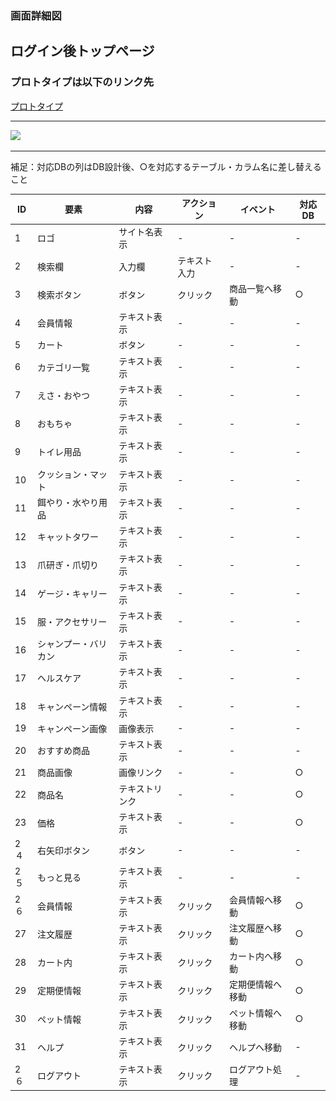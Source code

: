 ### 画面詳細図
## ログイン後トップページ
### プロトタイプは以下のリンク先
[プロトタイプ](https://www.figma.com/file/YYWh5kbu1skb3vIKigipCm/Untitled?node-id=7%3A0)
******

<img src="../img/アカウントサービス.png" width="500">

*****
補足：対応DBの列はDB設計後、○を対応するテーブル・カラム名に差し替えること

| ID | 要素 | 内容 | アクション | イベント | 対応DB |
|----|-----|-----|---------|--------|-------|
|1|ロゴ|サイト名表示|-|-|-|
|2|検索欄|入力欄|テキスト入力|-|-|
|3|検索ボタン|ボタン|クリック|商品一覧へ移動|○|
|4|会員情報|テキスト表示|-|-|-|
|5|カート|ボタン|-|-|-|
|6|カテゴリ一覧|テキスト表示|-|-|-|
|7|えさ・おやつ|テキスト表示|-|-|-|
|8|おもちゃ|テキスト表示|-|-|-|
|9|トイレ用品|テキスト表示|-|-|-|
|10|クッション・マット|テキスト表示|-|-|-|
|11|餌やり・水やり用品|テキスト表示|-|-|-|
|12|キャットタワー|テキスト表示|-|-|-|
|13|爪研ぎ・爪切り|テキスト表示|-|-|-|
|14|ゲージ・キャリー|テキスト表示|-|-|-|
|15|服・アクセサリー|テキスト表示|-|-|-|
|16|シャンプー・バリカン|テキスト表示|-|-|-|
|17|ヘルスケア|テキスト表示|-|-|-|
|18|キャンペーン情報|テキスト表示|-|-|-|
|19|キャンペーン画像|画像表示|-|-|-|
|20|おすすめ商品|テキスト表示|-|-|-|
|21|商品画像|画像リンク|-|-|○|
|22|商品名|テキストリンク|-|-|○|
|23|価格|テキスト表示|-|-|○|
|2４|右矢印ボタン|ボタン|-|-|-|
|2５|もっと見る|テキスト表示|-|-|-|
|2６|会員情報|テキスト表示|クリック|会員情報へ移動|○|
|27|注文履歴|テキスト表示|クリック|注文履歴へ移動|○|
|28|カート内|テキスト表示|クリック|カート内へ移動|○|
|29|定期便情報|テキスト表示|クリック|定期便情報へ移動|○|
|30|ペット情報|テキスト表示|クリック|ペット情報へ移動|○|
|31|ヘルプ|テキスト表示|クリック|ヘルプへ移動|-|
|2６|ログアウト|テキスト表示|クリック|ログアウト処理|-|

